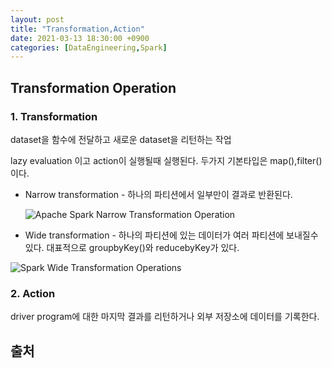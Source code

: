```yaml
---
layout: post
title: "Transformation,Action"
date: 2021-03-13 18:30:00 +0900
categories: [DataEngineering,Spark]
---
```


## Transformation Operation

### 1. Transformation

dataset을 함수에 전달하고 새로운 dataset을 리턴하는 작업

lazy evaluation 이고 action이 실행될때 실행된다. 두가지 기본타입은 map(),filter()이다.

- Narrow transformation - 하나의 파티션에서 일부만이 결과로 반환된다.

  ![Apache Spark Narrow Transformation Operation](https://d2h0cx97tjks2p.cloudfront.net/blogs/wp-content/uploads/sites/2/2017/08/spark-narrow-transformation-2.jpg)

- Wide transformation - 하나의 파티션에 있는 데이터가 여러 파티션에 보내질수있다. 대표적으로 groupbyKey()와 reducebyKey가 있다.

![Spark Wide Transformation Operations](https://d2h0cx97tjks2p.cloudfront.net/blogs/wp-content/uploads/sites/2/2017/08/spark-wide-transformation-1.jpg)

### 2. Action

driver program에 대한 마지막 결과를 리턴하거나 외부 저장소에 데이터를 기록한다.

## 출처
